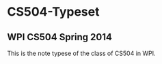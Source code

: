CS504-Typeset
=============

## WPI CS504 Spring 2014 

This is the note typese of the class of CS504 in WPI.
